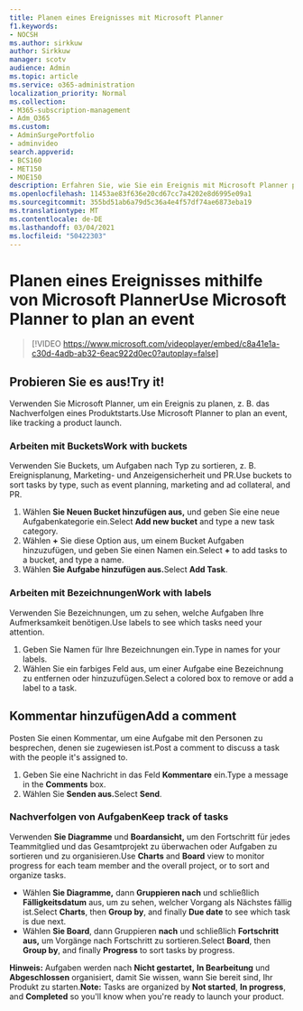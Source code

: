 ```yaml
---
title: Planen eines Ereignisses mit Microsoft Planner
f1.keywords:
- NOCSH
ms.author: sirkkuw
author: Sirkkuw
manager: scotv
audience: Admin
ms.topic: article
ms.service: o365-administration
localization_priority: Normal
ms.collection:
- M365-subscription-management
- Adm_O365
ms.custom:
- AdminSurgePortfolio
- adminvideo
search.appverid:
- BCS160
- MET150
- MOE150
description: Erfahren Sie, wie Sie ein Ereignis mit Microsoft Planner planen.
ms.openlocfilehash: 11453ae83f636e20cd67cc7a4202e8d6995e09a1
ms.sourcegitcommit: 355bd51ab6a79d5c36a4e4f57df74ae6873eba19
ms.translationtype: MT
ms.contentlocale: de-DE
ms.lasthandoff: 03/04/2021
ms.locfileid: "50422303"
---
```

# <a name="use-microsoft-planner-to-plan-an-event"></a><span data-ttu-id="ce249-103">Planen eines Ereignisses mithilfe von Microsoft Planner</span><span class="sxs-lookup"><span data-stu-id="ce249-103">Use Microsoft Planner to plan an event</span></span>

> [!VIDEO https://www.microsoft.com/videoplayer/embed/c8a41e1a-c30d-4adb-ab32-6eac922d0ec0?autoplay=false]

## <a name="try-it"></a><span data-ttu-id="ce249-104">Probieren Sie es aus!</span><span class="sxs-lookup"><span data-stu-id="ce249-104">Try it!</span></span>

<span data-ttu-id="ce249-105">Verwenden Sie Microsoft Planner, um ein Ereignis zu planen, z. B. das Nachverfolgen eines Produktstarts.</span><span class="sxs-lookup"><span data-stu-id="ce249-105">Use Microsoft Planner to plan an event, like tracking a product launch.</span></span>

### <a name="work-with-buckets"></a><span data-ttu-id="ce249-106">Arbeiten mit Buckets</span><span class="sxs-lookup"><span data-stu-id="ce249-106">Work with buckets</span></span>

<span data-ttu-id="ce249-107">Verwenden Sie Buckets, um Aufgaben nach Typ zu sortieren, z. B. Ereignisplanung, Marketing- und Anzeigensicherheit und PR.</span><span class="sxs-lookup"><span data-stu-id="ce249-107">Use buckets to sort tasks by type, such as event planning, marketing and ad collateral, and PR.</span></span>

1. <span data-ttu-id="ce249-108">Wählen  **Sie Neuen Bucket hinzufügen aus,**  und geben Sie eine neue Aufgabenkategorie ein.</span><span class="sxs-lookup"><span data-stu-id="ce249-108">Select  **Add new bucket**  and type a new task category.</span></span>
2. <span data-ttu-id="ce249-109">Wählen  **+**  Sie diese Option aus, um einem Bucket Aufgaben hinzuzufügen, und geben Sie einen Namen ein.</span><span class="sxs-lookup"><span data-stu-id="ce249-109">Select  **+**  to add tasks to a bucket, and type a name.</span></span>
3. <span data-ttu-id="ce249-110">Wählen **Sie Aufgabe hinzufügen aus.**</span><span class="sxs-lookup"><span data-stu-id="ce249-110">Select  **Add Task**.</span></span>

### <a name="work-with-labels"></a><span data-ttu-id="ce249-111">Arbeiten mit Bezeichnungen</span><span class="sxs-lookup"><span data-stu-id="ce249-111">Work with labels</span></span>

<span data-ttu-id="ce249-112">Verwenden Sie Bezeichnungen, um zu sehen, welche Aufgaben Ihre Aufmerksamkeit benötigen.</span><span class="sxs-lookup"><span data-stu-id="ce249-112">Use labels to see which tasks need your attention.</span></span>

1. <span data-ttu-id="ce249-113">Geben Sie Namen für Ihre Bezeichnungen ein.</span><span class="sxs-lookup"><span data-stu-id="ce249-113">Type in names for your labels.</span></span>
2. <span data-ttu-id="ce249-114">Wählen Sie ein farbiges Feld aus, um einer Aufgabe eine Bezeichnung zu entfernen oder hinzuzufügen.</span><span class="sxs-lookup"><span data-stu-id="ce249-114">Select a colored box to remove or add a label to a task.</span></span>

## <a name="add-a-comment"></a><span data-ttu-id="ce249-115">Kommentar hinzufügen</span><span class="sxs-lookup"><span data-stu-id="ce249-115">Add a comment</span></span>

<span data-ttu-id="ce249-116">Posten Sie einen Kommentar, um eine Aufgabe mit den Personen zu besprechen, denen sie zugewiesen ist.</span><span class="sxs-lookup"><span data-stu-id="ce249-116">Post a comment to discuss a task with the people it's assigned to.</span></span>

1. <span data-ttu-id="ce249-117">Geben Sie eine Nachricht in das Feld  **Kommentare**  ein.</span><span class="sxs-lookup"><span data-stu-id="ce249-117">Type a message in the  **Comments**  box.</span></span>
2. <span data-ttu-id="ce249-118">Wählen Sie **Senden aus.**</span><span class="sxs-lookup"><span data-stu-id="ce249-118">Select  **Send**.</span></span>

### <a name="keep-track-of-tasks"></a><span data-ttu-id="ce249-119">Nachverfolgen von Aufgaben</span><span class="sxs-lookup"><span data-stu-id="ce249-119">Keep track of tasks</span></span>

<span data-ttu-id="ce249-120">Verwenden  **Sie Diagramme**  und  **Boardansicht,**  um den Fortschritt für jedes Teammitglied und das Gesamtprojekt zu überwachen oder Aufgaben zu sortieren und zu organisieren.</span><span class="sxs-lookup"><span data-stu-id="ce249-120">Use  **Charts**  and  **Board**  view to monitor progress for each team member and the overall project, or to sort and organize tasks.</span></span>

- <span data-ttu-id="ce249-121">Wählen  **Sie Diagramme,** dann **Gruppieren nach** und schließlich **Fälligkeitsdatum**  aus, um zu sehen, welcher Vorgang als Nächstes fällig ist.</span><span class="sxs-lookup"><span data-stu-id="ce249-121">Select  **Charts**, then **Group by**, and finally **Due date**  to see which task is due next.</span></span>
- <span data-ttu-id="ce249-122">Wählen  **Sie Board**, dann Gruppieren **nach** und schließlich **Fortschritt aus,**  um Vorgänge nach Fortschritt zu sortieren.</span><span class="sxs-lookup"><span data-stu-id="ce249-122">Select  **Board**, then **Group by**, and finally **Progress**  to sort tasks by progress.</span></span>

<span data-ttu-id="ce249-123">**Hinweis:**  Aufgaben werden nach  **Nicht gestartet,**  **In Bearbeitung** und  **Abgeschlossen**  organisiert, damit Sie wissen, wann Sie bereit sind, Ihr Produkt zu starten.</span><span class="sxs-lookup"><span data-stu-id="ce249-123">**Note:**  Tasks are organized by  **Not started**,  **In progress**, and  **Completed**  so you'll know when you're ready to launch your product.</span></span>